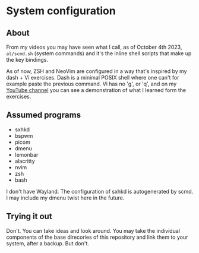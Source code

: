 # System configuration

## About

From my videos you may have seen what I call,
as of October 4th 2023, `al/scmd.sh`
(system commands) and it's the inline shell
scripts that make up the key bindings.

As of now, ZSH and NeoVim are configured
in a way that's inspired by my
dash + Vi exercises. Dash is a minimal POSIX shell
where one can't for example paste the previous command.
Vi has no 'g', or 'q', and on my
[YouTube channel](https://www.youtube.com/@theodorealenas3171)
you can see a demonstration of what I learned form
the exercises.

## Assumed programs

- sxhkd
- bspwm
- picom
- dmenu
- lemonbar
- alacritty
- nvim
- zsh
- bash

I don't have Wayland.
The configuration of sxhkd is autogenerated by scmd.
I may include my dmenu twist here in the future.

## Trying it out

Don't. You can take ideas and look around.
You may take the individual components of the
base direcories of this repository
and link them to your system, after a backup.
But don't.
